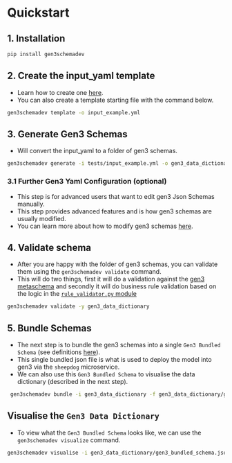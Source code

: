 # Quickstart

## 1. Installation
```bash
pip install gen3schemadev
```

## 2. Create the input_yaml template
- Learn how to create one [here](first_dictionary.md).
- You can also create a template starting file with the command below.
```bash
gen3schemadev template -o input_example.yml
```

## 3. Generate Gen3 Schemas
- Will convert the input_yaml to a folder of gen3 schemas.
```bash
gen3schemadev generate -i tests/input_example.yml -o gen3_data_dictionary/
```

### 3.1 Further Gen3 Yaml Configuration (optional)
- This step is for advanced users that want to edit gen3 Json Schemas manually.
- This step provides advanced features and is how gen3 schemas are usually modified.
- You can learn more about how to modify gen3 schemas [here](../gen3_data_modelling/dictionary_structure.md).


## 4. Validate schema
- After you are happy with the folder of gen3 schemas, you can validate them using the `gen3schemadev validate` command.
- This will do two things, first it will do a validation against the [gen3 metaschema](../../src/gen3schemadev/schema/schema_templates/gen3_metaschema.yml) and secondly it will do business rule validation based on the logic in the [`rule_validator.py` module](../../src/gen3schemadev/validators/rule_validator.py) 
```bash
gen3schemadev validate -y gen3_data_dictionary
```

## 5. Bundle Schemas
- The next step is to bundle the gen3 schemas into a single `Gen3 Bundled Schema` (see definitions [here](../gen3_data_modelling/dictionary_structure.md)).
- This single bundled json file is what is used to deploy the model into gen3 via the `sheepdog` microservice. 
- We can also use this `Gen3 Bundled Schema` to visualise the data dictionary (described in the next step).
```bash
 gen3schemadev bundle -i gen3_data_dictionary -f gen3_data_dictionary/gen3_bundled_schema.json
```


## Visualise the `Gen3 Data Dictionary`
- To view what the `Gen3 Bundled Schema` looks like, we can use the `gen3schemadev visualize` command.
```bash
gen3schemadev visualise -i gen3_data_dictionary/gen3_bundled_schema.json
```


